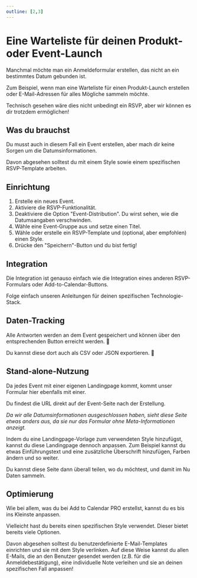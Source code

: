 ```yaml
---
outline: [2,3]
---
```


# Eine Warteliste für deinen Produkt- oder Event-Launch

Manchmal möchte man ein Anmeldeformular erstellen, das nicht an ein bestimmtes Datum gebunden ist.

Zum Beispiel, wenn man eine Warteliste für einen Produkt-Launch erstellen oder E-Mail-Adressen für alles Mögliche sammeln möchte.

Technisch gesehen wäre dies nicht unbedingt ein RSVP, aber wir können es dir trotzdem ermöglichen!

## Was du brauchst

Du musst auch in diesem Fall ein Event erstellen, aber mach dir keine Sorgen um die Datumsinformationen.

Davon abgesehen solltest du mit einem Style sowie einem spezifischen RSVP-Template arbeiten.

## Einrichtung

1. Erstelle ein neues Event.
2. Aktiviere die RSVP-Funktionalität.
3. Deaktiviere die Option "Event-Distribution". Du wirst sehen, wie die Datumsangaben verschwinden.
4. Wähle eine Event-Gruppe aus und setze einen Titel.
5. Wähle oder erstelle ein RSVP-Template und (optional, aber empfohlen) einen Style.
6. Drücke den "Speichern"-Button und du bist fertig!

## Integration

Die Integration ist genauso einfach wie die Integration eines anderen RSVP-Formulars oder Add-to-Calendar-Buttons.

Folge einfach unseren Anleitungen für deinen spezifischen Technologie-Stack.

## Daten-Tracking

Alle Antworten werden an dem Event gespeichert und können über den entsprechenden Button erreicht werden. 👀

Du kannst diese dort auch als CSV oder JSON exportieren. 💪

## Stand-alone-Nutzung

Da jedes Event mit einer eigenen Landingpage kommt, kommt unser Formular hier ebenfalls mit einer.

Du findest die URL direkt auf der Event-Seite nach der Erstellung.

*Da wir alle Datumsinformationen ausgeschlossen haben, sieht diese Seite etwas anders aus, da sie nur das Formular ohne Meta-Informationen anzeigt.*

Indem du eine Landingpage-Vorlage zum verwendeten Style hinzufügst, kannst du diese Landingpage dennoch anpassen. Zum Beispiel kannst du etwas Einführungstext und eine zusätzliche Überschrift hinzufügen, Farben ändern und so weiter.

Du kannst diese Seite dann überall teilen, wo du möchtest, und damit im Nu Daten sammeln.

## Optimierung

Wie bei allem, was du bei Add to Calendar PRO erstellst, kannst du es bis ins Kleinste anpassen.

Vielleicht hast du bereits einen spezifischen Style verwendet. Dieser bietet bereits viele Optionen.

Davon abgesehen solltest du benutzerdefinierte E-Mail-Templates einrichten und sie mit dem Style verlinken.
Auf diese Weise kannst du allen E-Mails, die an den Benutzer gesendet werden (z.B. für die Anmeldebestätigung), eine individuelle Note verleihen und sie an deinen spezifischen Fall anpassen!
